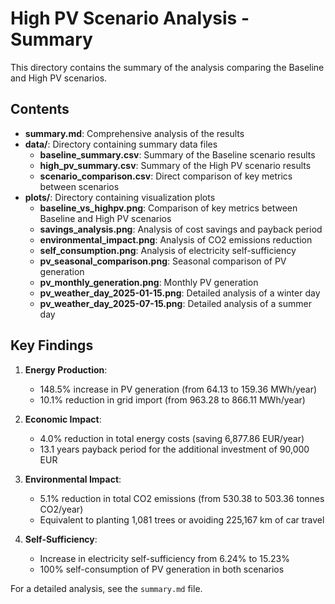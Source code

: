 # High PV Scenario Analysis - Summary

This directory contains the summary of the analysis comparing the Baseline and High PV scenarios.

## Contents

- **summary.md**: Comprehensive analysis of the results
- **data/**: Directory containing summary data files
  - **baseline_summary.csv**: Summary of the Baseline scenario results
  - **high_pv_summary.csv**: Summary of the High PV scenario results
  - **scenario_comparison.csv**: Direct comparison of key metrics between scenarios
- **plots/**: Directory containing visualization plots
  - **baseline_vs_highpv.png**: Comparison of key metrics between Baseline and High PV scenarios
  - **savings_analysis.png**: Analysis of cost savings and payback period
  - **environmental_impact.png**: Analysis of CO2 emissions reduction
  - **self_consumption.png**: Analysis of electricity self-sufficiency
  - **pv_seasonal_comparison.png**: Seasonal comparison of PV generation
  - **pv_monthly_generation.png**: Monthly PV generation
  - **pv_weather_day_2025-01-15.png**: Detailed analysis of a winter day
  - **pv_weather_day_2025-07-15.png**: Detailed analysis of a summer day

## Key Findings

1. **Energy Production**:
   - 148.5% increase in PV generation (from 64.13 to 159.36 MWh/year)
   - 10.1% reduction in grid import (from 963.28 to 866.11 MWh/year)

2. **Economic Impact**:
   - 4.0% reduction in total energy costs (saving 6,877.86 EUR/year)
   - 13.1 years payback period for the additional investment of 90,000 EUR

3. **Environmental Impact**:
   - 5.1% reduction in total CO2 emissions (from 530.38 to 503.36 tonnes CO2/year)
   - Equivalent to planting 1,081 trees or avoiding 225,167 km of car travel

4. **Self-Sufficiency**:
   - Increase in electricity self-sufficiency from 6.24% to 15.23%
   - 100% self-consumption of PV generation in both scenarios

For a detailed analysis, see the `summary.md` file.
